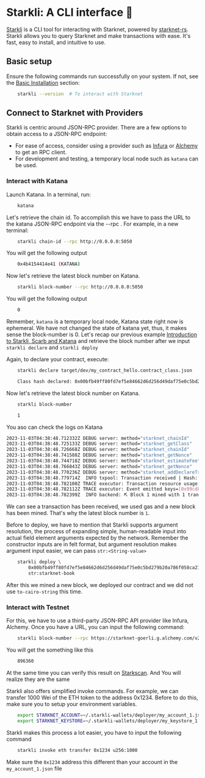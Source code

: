 # Starkli: A CLI interface 🚧

[Starkli](https://book.starkli.rs/) is a CLI tool for interacting with Starknet, powered by [starknet-rs](https://github.com/xJonathanLEI/starknet-rs).
Starkli allows you to query Starknet and make transactions with ease. It's fast, easy to install, and intuitive to use.

## Basic setup

Ensure the following commands run successfully on your system. If not, see the [Basic Installation](ch02-01-basic-installation.md) section:

```bash
    starkli --version  # To interact with Starknet
```

## Connect to Starknet with Providers

Starkli is centric around JSON-RPC provider. There are a few options to obtain access to a JSON-RPC endpoint:

- For ease of access, consider using a provider such as
[Infura](https://docs.infura.io/networks/starknet/how-to) or
[Alchemy](https://www.alchemy.com/starknet) to get an RPC client. 
- For development and testing, a temporary local node such as `katana` can be
used.

### Interact with Katana

Launch Katana. In a terminal, run:

```bash
    katana
```
Let's retrieve the chain id. To accomplish this we have to pass the URL to the katana JSON-RPC endpoint via the --rpc <URL>. For example, in a new terminal:

```bash
    starkli chain-id --rpc http://0.0.0.0:5050
```
You will get the following output

```bash
    0x4b4154414e41 (KATANA)
```

Now let's retrieve the latest block number on Katana. 

```bash
    starkli block-number --rpc http://0.0.0.0:5050
```

You will get the following output

```bash
    0
```


Remember, `katana` is a temporary local node, Katana state right now is ephemeral. We have not changed the state of katana yet, thus, it makes sense the block-number is 0. Let's recap our previous example [Introduction to Starkli, Scarb and Katana](ch02-02-starkli-scarb-katana.md) and retrieve the block number after we input `starkli declare` and `starkli deploy`

Again, to declare your contract, execute:

```bash
    starkli declare target/dev/my_contract_hello.contract_class.json
```
```bash
    Class hash declared: 0x00bfb49ff80fd7ef5e84662d6d256d49daf75e0c5bd279b20a786f058ca21418
```

Now let's retrieve the latest block number on Katana.

```bash
    starkli block-number
```
```bash
    1
```
You aso can check the logs on Katana 
```bash
2023-11-03T04:38:48.712332Z DEBUG server: method="starknet_chainId"
2023-11-03T04:38:48.725133Z DEBUG server: method="starknet_getClass"
2023-11-03T04:38:48.726668Z DEBUG server: method="starknet_chainId"
2023-11-03T04:38:48.741588Z DEBUG server: method="starknet_getNonce"
2023-11-03T04:38:48.744718Z DEBUG server: method="starknet_estimateFee"
2023-11-03T04:38:48.766843Z DEBUG server: method="starknet_getNonce"
2023-11-03T04:38:48.770236Z DEBUG server: method="starknet_addDeclareTransaction"
2023-11-03T04:38:48.779714Z  INFO txpool: Transaction received | Hash: 0x352f04ad496761c73806f92c64c267746afcbc16406bd0041ac6efa70b01a51
2023-11-03T04:38:48.782100Z TRACE executor: Transaction resource usage: Steps: 2854 | ECDSA: 1 | L1 Gas: 3672 | Pedersen: 15 | Range Checks: 63
2023-11-03T04:38:48.782112Z TRACE executor: Event emitted keys=[0x99cd8bde557814842a3121e8ddfd433a539b8c9f14bf31ebf108d12e6196e9]
2023-11-03T04:38:48.782399Z  INFO backend: ⛏️ Block 1 mined with 1 transactions
```
We can see a transaction has been received, we used gas and a new block has been mined. That's why the latest block number is `1`.

Before to deploy, we have to mention that Starkli supports argument resolution, the process of expanding simple, human-readable input into actual field element arguments expected by the network. Remember the constructor inputs are in felt format, but argument resolution makes argument input easier, we can pass `str:<String-value>`

```bash
    starkli deploy \
        0x00bfb49ff80fd7ef5e84662d6d256d49daf75e0c5bd279b20a786f058ca21418 \
        str:starknet-book
```
After this we mined a new block, we deployed our contract and we did not use `to-cairo-string` this time.

### Interact with Testnet

For this, we have to use a third-party JSON-RPC API provider like Infura, Alchemy. Once you have a URL, you can input the following command:
```bash
    starkli block-number --rpc https://starknet-goerli.g.alchemy.com/v2/V0WI...
```
You will get the something like this

```bash
    896360
```

At the same time you can verify this result on [Starkscan](https://testnet.starkscan.co/). And You will realize they are the same

Starkli also offers simplified invoke commands. For example, we can transfer 1000 Wei of the ETH token to the address 0x1234. Before to do this, make sure you to setup your environment variables.

```bash
    export STARKNET_ACCOUNT=~/.starkli-wallets/deployer/my_account_1.json
    export STARKNET_KEYSTORE=~/.starkli-wallets/deployer/my_keystore_1.json
```

Starkli makes this process a lot easier, you have to input the following command

```bash
    starkli invoke eth transfer 0x1234 u256:1000
```

Make sure the `0x1234` address this different than your account in the `my_account_1.json` file

